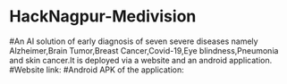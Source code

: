 # HackNagpur-Medivision
#An AI solution of early diagnosis of seven severe diseases namely Alzheimer,Brain Tumor,Breast Cancer,Covid-19,Eye blindness,Pneumonia and skin cancer.It is deployed via a website and an android application.
#Website link:
#Android APK of the application:
